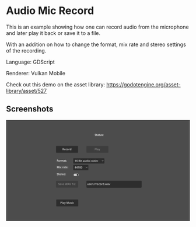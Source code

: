 # Audio Mic Record

This is an example showing how one can record audio from
the microphone and later play it back or save it to a file.

With an addition on how to change the format, mix rate and
stereo settings of the recording.

Language: GDScript

Renderer: Vulkan Mobile

Check out this demo on the asset library: https://godotengine.org/asset-library/asset/527

## Screenshots

![Screenshot](screenshots/mic_record.png)
